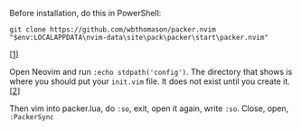 Before installation, do this in PowerShell:
```
git clone https://github.com/wbthomason/packer.nvim "$env:LOCALAPPDATA\nvim-data\site\pack\packer\start\packer.nvim"
```
[[1](https://github.com/wbthomason/packer.nvim)]

Open Neovim and run `:echo stdpath('config')`. The directory that shows is where you should put your `init.vim` file. It does not exist until you create it. [[2](https://github.com/neovim/neovim/issues/16024)]

Then vim into packer.lua, do `:so`, exit, open it again, write `:so`. Close, open, `:PackerSync`
